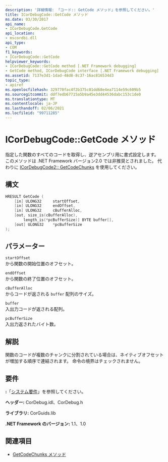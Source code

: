 ```yaml
---
description: '詳細情報: 「コード:: GetCode メソッド」を参照してください。'
title: ICorDebugCode::GetCode メソッド
ms.date: 03/30/2017
api_name:
- ICorDebugCode.GetCode
api_location:
- mscordbi.dll
api_type:
- COM
f1_keywords:
- ICorDebugCode::GetCode
helpviewer_keywords:
- ICorDebugCode::GetCode method [.NET Framework debugging]
- GetCode method, ICorDebugCode interface [.NET Framework debugging]
ms.assetid: 7137e3d1-1dad-48d8-8c37-16ac816534d3
topic_type:
- apiref
ms.openlocfilehash: 329770fac4f2b375c01dd68e4ea7114e59c609b5
ms.sourcegitcommit: ddf7edb67715a5b9a45e3dd44536dabc153c1de0
ms.translationtype: MT
ms.contentlocale: ja-JP
ms.lasthandoff: 02/06/2021
ms.locfileid: "99711285"
---
```

# <a name="icordebugcodegetcode-method"></a>ICorDebugCode::GetCode メソッド

指定した関数のすべてのコードを取得し、逆アセンブリ用に書式設定します。 このメソッドは .NET Framework バージョン2.0 では非推奨とされました。 代わりに [ICorDebugCode2:: GetCodeChunks](icordebugcode2-getcodechunks-method.md) を使用してください。  
  
## <a name="syntax"></a>構文  
  
```cpp  
HRESULT GetCode (  
    [in] ULONG32     startOffset,
    [in] ULONG32     endOffset,  
    [in] ULONG32     cBufferAlloc,  
    [out, size_is(cBufferAlloc),  
        length_is(*pcBufferSize)] BYTE buffer[],  
    [out] ULONG32    *pcBufferSize  
);  
```  
  
## <a name="parameters"></a>パラメーター  

 `startOffset`  
 から関数の開始位置のオフセット。  
  
 `endOffset`  
 から関数の終了位置のオフセット。  
  
 `cBufferAlloc`  
 からコードが返される `buffer` 配列のサイズ。  
  
 `buffer`  
 入出力コードが返される配列。  
  
 `pcBufferSize`  
 入出力返されたバイト数。  
  
## <a name="remarks"></a>解説  

 関数のコードが複数のチャンクに分割されている場合は、ネイティブオフセットが増加する順序で連結されます。 命令の境界はチェックされません。  
  
## <a name="requirements"></a>要件  

 **:**「[システム要件](../../get-started/system-requirements.md)」を参照してください。  
  
 **ヘッダー:** CorDebug.idl、CorDebug.h  
  
 **ライブラリ:** CorGuids.lib  
  
 **.NET Framework のバージョン:** 1.1、1.0  
  
## <a name="see-also"></a>関連項目

- [GetCodeChunks メソッド](icordebugcode2-getcodechunks-method.md)

